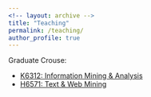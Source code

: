 ```yaml
---
<!-- layout: archive -->
title: "Teaching"
permalink: /teaching/
author_profile: true
---
```

Graduate Crouse:
* [K6312: Information Mining & Analysis](https://k6312.github.io/)
* [H6571: Text & Web Mining](https://h6751.github.io/)
 
